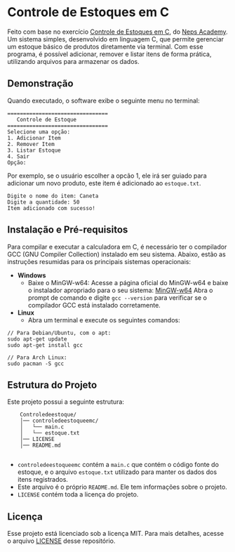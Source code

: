 # Controle de Estoques em C
Feito com base no exercício [Controle de Estoques em C](https://neps.academy/br/course/alocacao-dinamica-e-arquivos/lesson/controle-de-estoques-em-c), do [Neps Academy](https://neps.academy/). Um sistema simples, desenvolvido em linguagem C, que permite gerenciar um estoque básico de produtos diretamente via terminal. Com esse programa, é possível adicionar, remover e listar itens de forma prática, utilizando arquivos para armazenar os dados.

## Demonstração
Quando executado, o software exibe o seguinte menu no terminal:
```
================================
   Controle de Estoque
================================
Selecione uma opção:
1. Adicionar Item
2. Remover Item
3. Listar Estoque
4. Sair
Opção:
```
Por exemplo, se o usuário escolher a opcão 1, ele irá ser guiado para adicionar um novo produto, este item é adicionado ao `estoque.txt`.
```
Digite o nome do item: Caneta
Digite a quantidade: 50
Item adicionado com sucesso!
```

## Instalação e Pré-requisitos
Para compilar e executar a calculadora em C, é necessário ter o compilador GCC (GNU Compiler Collection) instalado em seu sistema. Abaixo, estão as instruções resumidas para os principais sistemas operacionais:
- **Windows**
  - Baixe o MinGW-w64:
  Acesse a página oficial do MinGW-w64 e baixe o instalador apropriado para o seu sistema: [MinGW-w64](https://www.mingw-w64.org)
  Abra o prompt de comando e digite `gcc --version` para verificar se o compilador GCC está instalado corretamente.
- **Linux**
  - Abra um terminal e execute os seguintes comandos:
```
// Para Debian/Ubuntu, com o apt:
sudo apt-get update
sudo apt-get install gcc

// Para Arch Linux:
sudo pacman -S gcc
```
## Estrutura do Projeto
Este projeto possui a seguinte estrutura:   

```
    Controledeestoque/  
    │── controledeestoqueemc/
    │   └── main.c
    │   └── estoque.txt
    │── LICENSE 
    │── README.md  
    
```
* `controledeestoqueemc` contém a `main.c` que contém o código fonte do estoque, e o arquivo `estoque.txt` utilizado para manter os dados dos itens registrados.
* Este arquivo é o próprio `README.md`. Ele tem informações sobre o projeto.
* `LICENSE` contém toda a licença do projeto.
## Licença
Esse projeto está licenciado sob a licença MIT. Para mais detalhes, acesse o arquivo [LICENSE](https://github.com/maaluuzete/Controle-de-Estoques-em-C?tab=MIT-1-ov-file) desse repositório.
